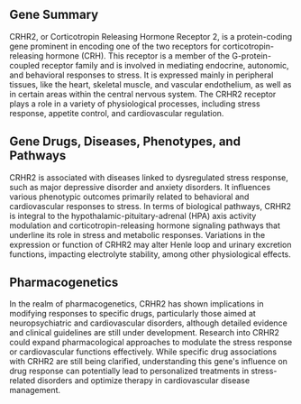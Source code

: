 ## Gene Summary
CRHR2, or Corticotropin Releasing Hormone Receptor 2, is a protein-coding gene prominent in encoding one of the two receptors for corticotropin-releasing hormone (CRH). This receptor is a member of the G-protein-coupled receptor family and is involved in mediating endocrine, autonomic, and behavioral responses to stress. It is expressed mainly in peripheral tissues, like the heart, skeletal muscle, and vascular endothelium, as well as in certain areas within the central nervous system. The CRHR2 receptor plays a role in a variety of physiological processes, including stress response, appetite control, and cardiovascular regulation.

## Gene Drugs, Diseases, Phenotypes, and Pathways
CRHR2 is associated with diseases linked to dysregulated stress response, such as major depressive disorder and anxiety disorders. It influences various phenotypic outcomes primarily related to behavioral and cardiovascular responses to stress. In terms of biological pathways, CRHR2 is integral to the hypothalamic-pituitary-adrenal (HPA) axis activity modulation and corticotropin-releasing hormone signaling pathways that underline its role in stress and metabolic responses. Variations in the expression or function of CRHR2 may alter Henle loop and urinary excretion functions, impacting electrolyte stability, among other physiological effects.

## Pharmacogenetics
In the realm of pharmacogenetics, CRHR2 has shown implications in modifying responses to specific drugs, particularly those aimed at neuropsychiatric and cardiovascular disorders, although detailed evidence and clinical guidelines are still under development. Research into CRHR2 could expand pharmacological approaches to modulate the stress response or cardiovascular functions effectively. While specific drug associations with CRHR2 are still being clarified, understanding this gene's influence on drug response can potentially lead to personalized treatments in stress-related disorders and optimize therapy in cardiovascular disease management.